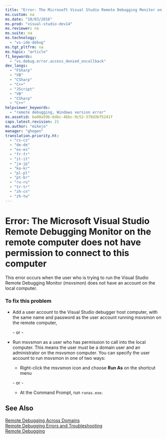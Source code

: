 ```yaml
---
title: "Error: The Microsoft Visual Studio Remote Debugging Monitor on the remote computer does not have permission to connect to this computer"
ms.custom: na
ms.date: "10/03/2016"
ms.prod: "visual-studio-dev14"
ms.reviewer: na
ms.suite: na
ms.technology: 
  - "vs-ide-debug"
ms.tgt_pltfrm: na
ms.topic: "article"
f1_keywords: 
  - "vs.debug.error.access_denied_oncallback"
dev_langs: 
  - "FSharp"
  - "VB"
  - "CSharp"
  - "C++"
  - "JScript"
  - "VB"
  - "CSharp"
  - "C++"
helpviewer_keywords: 
  - "remote debugging, Windows version error"
ms.assetid: ba08a59b-6dbc-4bbc-9c52-379d3bf5241f
caps.latest.revision: 21
ms.author: "mikejo"
manager: "ghogen"
translation.priority.ht: 
  - "cs-cz"
  - "de-de"
  - "es-es"
  - "fr-fr"
  - "it-it"
  - "ja-jp"
  - "ko-kr"
  - "pl-pl"
  - "pt-br"
  - "ru-ru"
  - "tr-tr"
  - "zh-cn"
  - "zh-tw"
---
```

# Error: The Microsoft Visual Studio Remote Debugging Monitor on the remote computer does not have permission to connect to this computer
This error occurs when the user who is trying to run the Visual Studio Remote Debugging Monitor (msvsmon) does not have an account on the local computer.  
  
### To fix this problem  
  
-   Add a user account to the Visual Studio debugger host computer, with the same name and password as the user account running msvsmon on the remote computer,  
  
     \- or -  
  
-   Run msvsmon as a user who has permission to call into the local computer. This means the user must be a domain user and an administrator on the msvsmon computer. You can specify the user account to run msvsmon in one of two ways:  
  
    -   Right-click the msvsmon icon and choose **Run As** on the shortcut menu  
  
     \- or -  
  
    -   At the Command Prompt, run `runas.exe`.  
  
## See Also  
 [Remote Debugging Across Domains](../Topic/Remote%20Debugging%20Across%20Domains.md)   
 [Remote Debugging Errors and Troubleshooting](../VS_debugger/remote-debugging-errors-and-troubleshooting.md)   
 [Remote Debugging](../VS_debugger/remote-debugging.md)